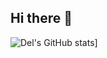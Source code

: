 ## Hi there 👋

![Del's GitHub stats](https://github-readme-stats.vercel.app/api?username=anuraghazra&show_icons=true&theme=tokyonight#gh-dark-mode-only)]
